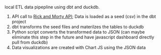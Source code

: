local ETL data pipepline using dbt and duckdb.

1. API call to [Rick and Morty API](https://rickandmortyapi.com/about); Data is loaded as a seed (csv) in the dbt project
2. dbt transforms the seed files and materilzes the tables to duckdb
3. Python script converts the transformed data to JSON (can maybe eliminate this step in the future and have javascript dashboard directly pull from duckdb)
4. Data visualizations are created with Chart JS using the JSON data
